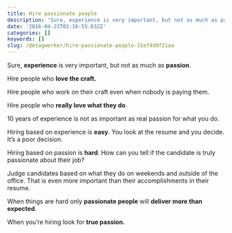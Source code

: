 ```yaml
---
title: Hire passionate people
description: 'Sure, experience is very important, but not as much as passion.'
date: '2016-04-23T01:16:55.632Z'
categories: []
keywords: []
slug: /@etagwerker/hire-passionate-people-31ef4d0f21aa
---
```


Sure, **experience** is very important, but not as much as **passion**.

Hire people who **love the craft.**

Hire people who work on their craft even when nobody is paying them.

Hire people who **really love what they do**.

10 years of experience is not as important as real passion for what you do.

Hiring based on experience is **easy**. You look at the resume and you decide. It’s a poor decision.

Hiring based on passion is **hard**. How can you tell if the candidate is truly passionate about their job?

Judge candidates based on what they do on weekends and outside of the office. That is even more important than their accomplishments in their resume.

When things are hard only **passionate people** will **deliver more than expected**.

When you’re hiring look for **true passion.**